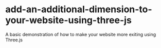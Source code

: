 # add-an-additional-dimension-to-your-website-using-three-js
A basic demonstration of how to make your website more exiting using Three.js
